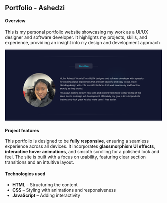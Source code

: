 
## Portfolio - Ashedzi

#### Overview
<p>This is my personal portfolio website showcasing my work as a UI/UX designer and software developer. It highlights my projects, skills, and experience, providing an insight into my design and development approach<p>

![About me](./assets/img/readmeimg.png)

#### Project features 
This portfolio is designed to be **fully responsive**, ensuring a seamless experience across all devices. It incorporates **glassmorphism UI effects**, **interactive hover animations**, and smooth scrolling for a polished look and feel. The site is built with a focus on usability, featuring clear section transitions and an intuitive layout.

#### Technologies used 
- **HTML** – Structuring the content
- **CSS** – Styling with animations and responsiveness
- **JavaScript** – Adding interactivity
